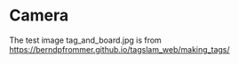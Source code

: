 # Camera

The test image tag_and_board.jpg is from https://berndpfrommer.github.io/tagslam_web/making_tags/
